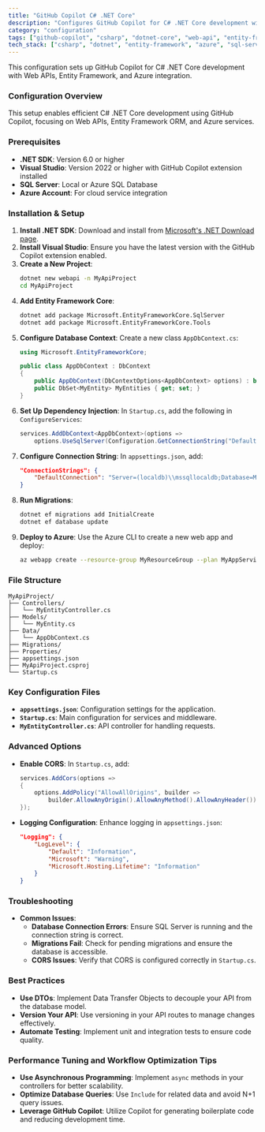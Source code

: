 ```yaml
---
title: "GitHub Copilot C# .NET Core"
description: "Configures GitHub Copilot for C# .NET Core development with Web APIs, Entity Framework, and Azure integration."
category: "configuration"
tags: ["github-copilot", "csharp", "dotnet-core", "web-api", "entity-framework", "azure"]
tech_stack: ["csharp", "dotnet", "entity-framework", "azure", "sql-server", "blazor"]
---
```


This configuration sets up GitHub Copilot for C# .NET Core development with Web APIs, Entity Framework, and Azure integration.

### Configuration Overview
This setup enables efficient C# .NET Core development using GitHub Copilot, focusing on Web APIs, Entity Framework ORM, and Azure services.

### Prerequisites
- **.NET SDK**: Version 6.0 or higher
- **Visual Studio**: Version 2022 or higher with GitHub Copilot extension installed
- **SQL Server**: Local or Azure SQL Database
- **Azure Account**: For cloud service integration

### Installation & Setup
1. **Install .NET SDK**: Download and install from [Microsoft's .NET Download page](https://dotnet.microsoft.com/download).
2. **Install Visual Studio**: Ensure you have the latest version with the GitHub Copilot extension enabled.
3. **Create a New Project**:
   ```bash
   dotnet new webapi -n MyApiProject
   cd MyApiProject
   ```
4. **Add Entity Framework Core**:
   ```bash
   dotnet add package Microsoft.EntityFrameworkCore.SqlServer
   dotnet add package Microsoft.EntityFrameworkCore.Tools
   ```
5. **Configure Database Context**: Create a new class `AppDbContext.cs`:
   ```csharp
   using Microsoft.EntityFrameworkCore;

   public class AppDbContext : DbContext
   {
       public AppDbContext(DbContextOptions<AppDbContext> options) : base(options) { }
       public DbSet<MyEntity> MyEntities { get; set; }
   }
   ```
6. **Set Up Dependency Injection**: In `Startup.cs`, add the following in `ConfigureServices`:
   ```csharp
   services.AddDbContext<AppDbContext>(options =>
       options.UseSqlServer(Configuration.GetConnectionString("DefaultConnection")));
   ```
7. **Configure Connection String**: In `appsettings.json`, add:
   ```json
   "ConnectionStrings": {
       "DefaultConnection": "Server=(localdb)\\mssqllocaldb;Database=MyApiDb;Trusted_Connection=True;"
   }
   ```
8. **Run Migrations**:
   ```bash
   dotnet ef migrations add InitialCreate
   dotnet ef database update
   ```
9. **Deploy to Azure**: Use the Azure CLI to create a new web app and deploy:
   ```bash
   az webapp create --resource-group MyResourceGroup --plan MyAppServicePlan --name MyUniqueAppName --runtime "DOTNETCORE|6.0"
   ```

### File Structure
```
MyApiProject/
├── Controllers/
│   └── MyEntityController.cs
├── Models/
│   └── MyEntity.cs
├── Data/
│   └── AppDbContext.cs
├── Migrations/
├── Properties/
├── appsettings.json
├── MyApiProject.csproj
└── Startup.cs
```

### Key Configuration Files
- **`appsettings.json`**: Configuration settings for the application.
- **`Startup.cs`**: Main configuration for services and middleware.
- **`MyEntityController.cs`**: API controller for handling requests.

### Advanced Options
- **Enable CORS**: In `Startup.cs`, add:
   ```csharp
   services.AddCors(options =>
   {
       options.AddPolicy("AllowAllOrigins", builder =>
           builder.AllowAnyOrigin().AllowAnyMethod().AllowAnyHeader());
   });
   ```
- **Logging Configuration**: Enhance logging in `appsettings.json`:
   ```json
   "Logging": {
       "LogLevel": {
           "Default": "Information",
           "Microsoft": "Warning",
           "Microsoft.Hosting.Lifetime": "Information"
       }
   }
   ```

### Troubleshooting
- **Common Issues**:
  - **Database Connection Errors**: Ensure SQL Server is running and the connection string is correct.
  - **Migrations Fail**: Check for pending migrations and ensure the database is accessible.
  - **CORS Issues**: Verify that CORS is configured correctly in `Startup.cs`.

### Best Practices
- **Use DTOs**: Implement Data Transfer Objects to decouple your API from the database model.
- **Version Your API**: Use versioning in your API routes to manage changes effectively.
- **Automate Testing**: Implement unit and integration tests to ensure code quality.

### Performance Tuning and Workflow Optimization Tips
- **Use Asynchronous Programming**: Implement `async` methods in your controllers for better scalability.
- **Optimize Database Queries**: Use `Include` for related data and avoid N+1 query issues.
- **Leverage GitHub Copilot**: Utilize Copilot for generating boilerplate code and reducing development time.